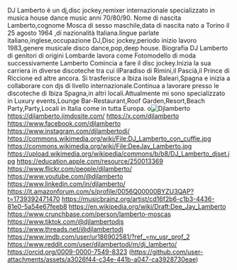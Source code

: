 DJ Lamberto è un dj,disc jockey,remixer internazionale specializzato in musica house dance music anni 70/80/90. Nome di nascita Lamberto,cognome Mosca di sesso maschile,data di nascita nato a Torino il 25 agosto 1964 ,di nazionalità Italiana.lingue parlate italiano,inglese,occupazione DJ,Disc jockey,periodo inizio lavoro 1983,genere musicale disco dance,pop,deep house.
Biografia DJ Lamberto di genitori di origini Lombarde lavora come Fotomodello di moda successivamente Lamberto Comincia a fare il disc jockey.Inizia la sua carriera in diverse discoteche tra cui ilParadiso di Rimini,il Pascià,il Prince di Riccione ed altre ancora. Si trasferisce a Ibiza isole Baleari,Spagna e inizia a collaborare con djs di livello internazionale.Continua a lavorare presso le discoteche di Ibiza Spagna,in altri locali.Attualmente mi sono specializzato in Luxury events,Lounge Bar-Restaurant,Roof Garden,Resort,Beach Party,Party,Locali in Italia come in tutta Europa.
o![Djlamberto](https://github.com/user-attachments/assets/dc126f11-06c0-4a3f-8118-f4eab3ef2465)
https://djlamberto.jimdosite.com/
https://x.com/djlamberto
https://www.facebook.com/djlamberto 
https://www.instagram.com/djlambertodj/
https://commons.wikimedia.org/wiki/File:DJ_Lamberto_con_cuffie.jpg
https://commons.wikimedia.org/wiki/File:DeeJay_Lamberto.jpg
https://upload.wikimedia.org/wikipedia/commons/b/b8/DJ_Lamberto_djset.jpg
https://education.apple.com/resource/250013369
https://www.flickr.com/people/djlamberto/
https://www.youtube.com/@djlamberto  https://www.linkedin.com/in/djlamberto/
https://it.amazonforum.com/s/profile/0056Q00000BYZU3QAP?t=1739392471470
https://musicbrainz.org/artist/cd16f2b6-c1b3-4436-81e0-5a54e67feeb8
https://en.wikipedia.org/wiki/Draft:Dee_Jay_Lamberto
https://www.crunchbase.com/person/lamberto-moscas
https://www.tiktok.com/@djlambertodjs
https://www.threads.net/@djlambertodj
https://www.imdb.com/user/ur186902581/?ref_=nv_usr_prof_2
https://www.reddit.com/user/djlambertodj/m/dj_lamberto/
https://orcid.org/0009-0000-7549-8323
(https://github.com/user-attachments/assets/a3026f44-c34e-441b-a047-ca3928730eae)
